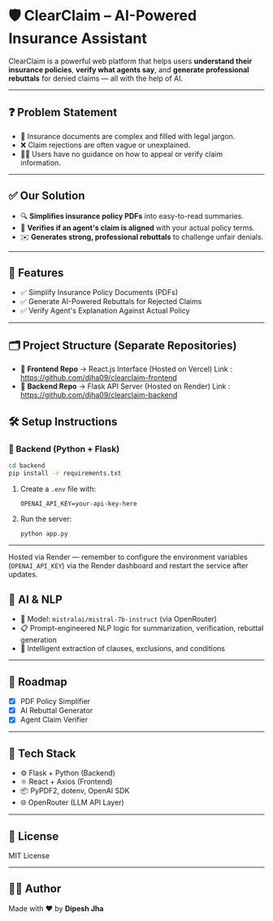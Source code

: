 # 🛡️ ClearClaim – AI-Powered Insurance Assistant

ClearClaim is a powerful web platform that helps users **understand their insurance policies**, **verify what agents say**, and **generate professional rebuttals** for denied claims — all with the help of AI.

---

## ❓ Problem Statement

- 🧾 Insurance documents are complex and filled with legal jargon.  
- ❌ Claim rejections are often vague or unexplained.  
- 🤷‍♂️ Users have no guidance on how to appeal or verify claim information.

---

## ✅ Our Solution

- 🔍 **Simplifies insurance policy PDFs** into easy-to-read summaries.  
- 🧠 **Verifies if an agent's claim is aligned** with your actual policy terms.  
- ✉️ **Generates strong, professional rebuttals** to challenge unfair denials.

---

## 🚀 Features

- ✅ Simplify Insurance Policy Documents (PDFs)  
- ✅ Generate AI-Powered Rebuttals for Rejected Claims  
- ✅ Verify Agent's Explanation Against Actual Policy  

---
## 🗂️ Project Structure (Separate Repositories)

- 📁 **Frontend Repo** → React.js Interface (Hosted on Vercel) Link : https://github.com/djha09/clearclaim-frontend 
- 📁 **Backend Repo** → Flask API Server (Hosted on Render)  Link : https://github.com/djha09/clearclaim-backend


## 🛠️ Setup Instructions

### 🔧 Backend (Python + Flask)

```bash
cd backend
pip install -r requirements.txt
```

1. Create a `.env` file with:
   ```
   OPENAI_API_KEY=your-api-key-here
   ```
2. Run the server:
   ```bash
   python app.py
   ```

---

Hosted via Render — remember to configure the environment variables (`OPENAI_API_KEY`) via the Render dashboard and restart the service after updates.


## 🧠 AI & NLP

- 🤖 Model: `mistralai/mistral-7b-instruct` (via OpenRouter)  
- 📋 Prompt-engineered NLP logic for summarization, verification, rebuttal generation  
- 📄 Intelligent extraction of clauses, exclusions, and conditions

---


## 📌 Roadmap

- [x] PDF Policy Simplifier  
- [x] AI Rebuttal Generator  
- [x] Agent Claim Verifier    

---

## 🧪 Tech Stack

- ⚙️ Flask + Python (Backend)  
- ⚛️ React + Axios (Frontend)  
- 📦 PyPDF2, dotenv, OpenAI SDK  
- 🌐 OpenRouter (LLM API Layer)

---

## 📃 License

MIT License

---

## 👨‍💻 Author

Made with ❤️ by **Dipesh Jha**
